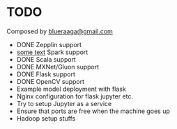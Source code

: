 # TODO
Composed by blueraaga@gmail.com
- DONE Zepplin support
- [some text](https://img.shields.io/badge/status-in_progress-orange.svg/?style=popout-square) Spark support
- DONE Scala support
- DONE MXNet/Gluon support
- DONE Flask support
- DONE OpenCV support
- Example model deployment with flask
- Nginx configuration for flask jupyter etc.
- Try to setup Jupyter as a service
- Ensure that ports are free when the machine goes up
- Hadoop setup stuffs